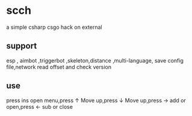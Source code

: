 # scch
a simple csharp csgo hack on external
## support
esp , aimbot ,triggerbot ,skeleton,distance ,multi-language, save config file,network read offset and check version  
## use
press ins open menu,press ↑ Move up,press ↓ Move up,press → add or open,press ← sub or close
